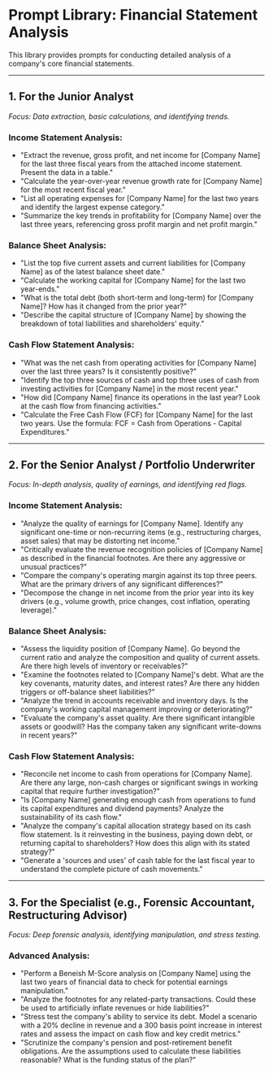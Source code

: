 # Prompt Library: Financial Statement Analysis

This library provides prompts for conducting detailed analysis of a company's core financial statements.

---

## 1. For the Junior Analyst

*Focus: Data extraction, basic calculations, and identifying trends.*

### Income Statement Analysis:
- "Extract the revenue, gross profit, and net income for [Company Name] for the last three fiscal years from the attached income statement. Present the data in a table."
- "Calculate the year-over-year revenue growth rate for [Company Name] for the most recent fiscal year."
- "List all operating expenses for [Company Name] for the last two years and identify the largest expense category."
- "Summarize the key trends in profitability for [Company Name] over the last three years, referencing gross profit margin and net profit margin."

### Balance Sheet Analysis:
- "List the top five current assets and current liabilities for [Company Name] as of the latest balance sheet date."
- "Calculate the working capital for [Company Name] for the last two year-ends."
- "What is the total debt (both short-term and long-term) for [Company Name]? How has it changed from the prior year?"
- "Describe the capital structure of [Company Name] by showing the breakdown of total liabilities and shareholders' equity."

### Cash Flow Statement Analysis:
- "What was the net cash from operating activities for [Company Name] over the last three years? Is it consistently positive?"
- "Identify the top three sources of cash and top three uses of cash from investing activities for [Company Name] in the most recent year."
- "How did [Company Name] finance its operations in the last year? Look at the cash flow from financing activities."
- "Calculate the Free Cash Flow (FCF) for [Company Name] for the last two years. Use the formula: FCF = Cash from Operations - Capital Expenditures."

---

## 2. For the Senior Analyst / Portfolio Underwriter

*Focus: In-depth analysis, quality of earnings, and identifying red flags.*

### Income Statement Analysis:
- "Analyze the quality of earnings for [Company Name]. Identify any significant one-time or non-recurring items (e.g., restructuring charges, asset sales) that may be distorting net income."
- "Critically evaluate the revenue recognition policies of [Company Name] as described in the financial footnotes. Are there any aggressive or unusual practices?"
- "Compare the company's operating margin against its top three peers. What are the primary drivers of any significant differences?"
- "Decompose the change in net income from the prior year into its key drivers (e.g., volume growth, price changes, cost inflation, operating leverage)."

### Balance Sheet Analysis:
- "Assess the liquidity position of [Company Name]. Go beyond the current ratio and analyze the composition and quality of current assets. Are there high levels of inventory or receivables?"
- "Examine the footnotes related to [Company Name]'s debt. What are the key covenants, maturity dates, and interest rates? Are there any hidden triggers or off-balance sheet liabilities?"
- "Analyze the trend in accounts receivable and inventory days. Is the company's working capital management improving or deteriorating?"
- "Evaluate the company's asset quality. Are there significant intangible assets or goodwill? Has the company taken any significant write-downs in recent years?"

### Cash Flow Statement Analysis:
- "Reconcile net income to cash from operations for [Company Name]. Are there any large, non-cash charges or significant swings in working capital that require further investigation?"
- "Is [Company Name] generating enough cash from operations to fund its capital expenditures and dividend payments? Analyze the sustainability of its cash flow."
- "Analyze the company's capital allocation strategy based on its cash flow statement. Is it reinvesting in the business, paying down debt, or returning capital to shareholders? How does this align with its stated strategy?"
- "Generate a 'sources and uses' of cash table for the last fiscal year to understand the complete picture of cash movements."

---

## 3. For the Specialist (e.g., Forensic Accountant, Restructuring Advisor)

*Focus: Deep forensic analysis, identifying manipulation, and stress testing.*

### Advanced Analysis:
- "Perform a Beneish M-Score analysis on [Company Name] using the last two years of financial data to check for potential earnings manipulation."
- "Analyze the footnotes for any related-party transactions. Could these be used to artificially inflate revenues or hide liabilities?"
- "Stress test the company's ability to service its debt. Model a scenario with a 20% decline in revenue and a 300 basis point increase in interest rates and assess the impact on cash flow and key credit metrics."
- "Scrutinize the company's pension and post-retirement benefit obligations. Are the assumptions used to calculate these liabilities reasonable? What is the funding status of the plan?"
